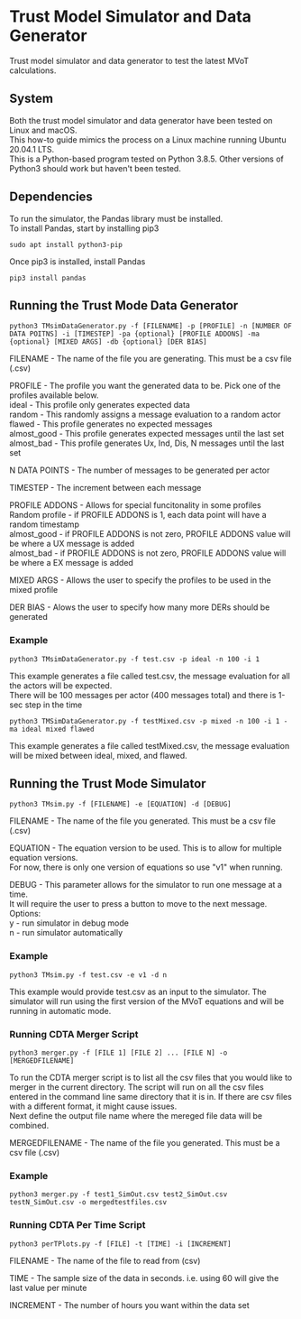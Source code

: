 # Trust Model Simulator and Data Generator 
Trust model simulator and data generator to test the latest MVoT calculations.

## System
Both the trust model simulator and data generator have been tested on Linux and macOS.<br />
This how-to guide mimics the process on a Linux machine running Ubuntu 20.04.1 LTS.<br />
This is a Python-based program tested on Python 3.8.5. Other versions of Python3 should 
work but haven't been tested.

## Dependencies 
To run the simulator, the Pandas library must be installed. <br />
To install Pandas, start by installing pip3
````
sudo apt install python3-pip
````

Once pip3 is installed, install Pandas

````
pip3 install pandas
````

## Running the Trust Mode Data Generator
````
python3 TMsimDataGenerator.py -f [FILENAME] -p [PROFILE] -n [NUMBER OF DATA POITNS] -i [TIMESTEP] -pa {optional} [PROFILE ADDONS] -ma {optional} [MIXED ARGS] -db {optional} [DER BIAS]
````
FILENAME - The name of the file you are generating. This must be a csv file (.csv) <br />

PROFILE - The profile you want the generated data to be. Pick one of the profiles available below. <br />
    ideal - This profile only generates expected data<br />
    random - This randomly assigns a message evaluation to a random actor <br />
    flawed - This profile generates no expected messages<br />
    almost_good - This profile generates expected messages until the last set <br />
    almost_bad - This profile generates Ux, Ind, Dis, N messages until the last set<br />

N DATA POINTS - The number of messages to be generated per actor <br />

TIMESTEP - The increment between each message <br /> 

PROFILE ADDONS - Allows for special funcitonality in some profiles <br />
    Random profile - if PROFILE ADDONS is 1, each data point will have a random timestamp <br />
    almost_good - if PROFILE ADDONS is not zero, PROFILE ADDONS value will be where a UX message is added <br />
    almost_bad - if PROFILE ADDONS is not zero, PROFILE ADDONS value will be where a EX message is added <br />

MIXED ARGS - Allows the user to specify the profiles to be used in the mixed profile <br />

DER BIAS - Alows the user to specify how many more DERs should be generated 
### Example 
````
python3 TMsimDataGenerator.py -f test.csv -p ideal -n 100 -i 1
````
This example generates a file called test.csv, the message evaluation for all the actors will be expected. <br />
There will be 100 messages per actor (400 messages total) and there is 1-sec step in the time

````
python3 TMSimDataGenerator.py -f testMixed.csv -p mixed -n 100 -i 1 -ma ideal mixed flawed
````
This example generates a file called testMixed.csv, the message evaluation will be mixed between ideal, mixed, and flawed. <br />

## Running the Trust Mode Simulator
````
python3 TMsim.py -f [FILENAME] -e [EQUATION] -d [DEBUG]
````
FILENAME -  The name of the file you generated. This must be a csv file (.csv)<br />

EQUATION -  The equation version to be used. This is to allow for multiple equation versions. <br />
            For now, there is only one version of equations so use "v1" when running. <br />

DEBUG    -  This parameter allows for the simulator to run one message at a time. <br />
            It will require the user to press a button to move to the next message. <br />
            Options: <br />
                y   - run simulator in debug mode <br />
                n   - run simulator automatically

### Example 
````
python3 TMsim.py -f test.csv -e v1 -d n
````
This example would provide test.csv as an input to the simulator. The simulator will run using the first
version of the MVoT equations and will be running in automatic mode.

### Running CDTA Merger Script 
````
python3 merger.py -f [FILE 1] [FILE 2] ... [FILE N] -o [MERGEDFILENAME]
````
To run the CDTA merger script is to list all the csv files that you would like to merger 
in the current directory. The script will run on all the csv files entered in the command line same directory that it is in. If there are 
csv files with a different format, it might cause issues.  
Next define the output file name where the mereged file data will be combined.

MERGEDFILENAME -  The name of the file you generated. This must be a csv file (.csv)<br />

### Example
````
python3 merger.py -f test1_SimOut.csv test2_SimOut.csv testN_SimOut.csv -o mergedtestfiles.csv
````

### Running CDTA Per Time Script
````
python3 perTPlots.py -f [FILE] -t [TIME] -i [INCREMENT] 
````
FILENAME -  The name of the file to read from (csv)<br />

TIME -  The sample size of the data in seconds. i.e. using 60 will give the last value per minute <br />

INCREMENT  -  The number of hours you want within the data set <br />
